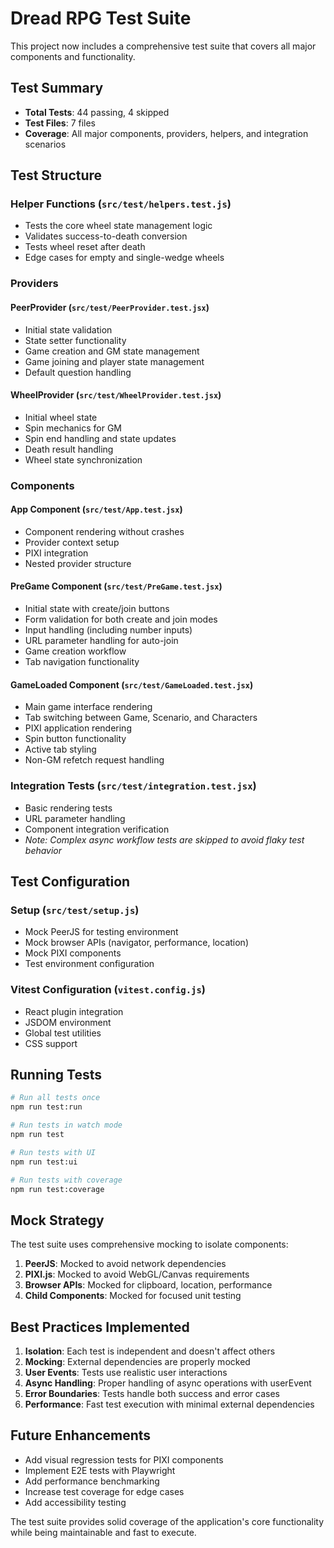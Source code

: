 # Dread RPG Test Suite

This project now includes a comprehensive test suite that covers all major components and functionality.

## Test Summary

- **Total Tests**: 44 passing, 4 skipped
- **Test Files**: 7 files
- **Coverage**: All major components, providers, helpers, and integration scenarios

## Test Structure

### Helper Functions (`src/test/helpers.test.js`)

- Tests the core wheel state management logic
- Validates success-to-death conversion
- Tests wheel reset after death
- Edge cases for empty and single-wedge wheels

### Providers

#### PeerProvider (`src/test/PeerProvider.test.jsx`)

- Initial state validation
- State setter functionality
- Game creation and GM state management
- Game joining and player state management
- Default question handling

#### WheelProvider (`src/test/WheelProvider.test.jsx`)

- Initial wheel state
- Spin mechanics for GM
- Spin end handling and state updates
- Death result handling
- Wheel state synchronization

### Components

#### App Component (`src/test/App.test.jsx`)

- Component rendering without crashes
- Provider context setup
- PIXI integration
- Nested provider structure

#### PreGame Component (`src/test/PreGame.test.jsx`)

- Initial state with create/join buttons
- Form validation for both create and join modes
- Input handling (including number inputs)
- URL parameter handling for auto-join
- Game creation workflow
- Tab navigation functionality

#### GameLoaded Component (`src/test/GameLoaded.test.jsx`)

- Main game interface rendering
- Tab switching between Game, Scenario, and Characters
- PIXI application rendering
- Spin button functionality
- Active tab styling
- Non-GM refetch request handling

### Integration Tests (`src/test/integration.test.jsx`)

- Basic rendering tests
- URL parameter handling
- Component integration verification
- _Note: Complex async workflow tests are skipped to avoid flaky test behavior_

## Test Configuration

### Setup (`src/test/setup.js`)

- Mock PeerJS for testing environment
- Mock browser APIs (navigator, performance, location)
- Mock PIXI components
- Test environment configuration

### Vitest Configuration (`vitest.config.js`)

- React plugin integration
- JSDOM environment
- Global test utilities
- CSS support

## Running Tests

```bash
# Run all tests once
npm run test:run

# Run tests in watch mode
npm run test

# Run tests with UI
npm run test:ui

# Run tests with coverage
npm run test:coverage
```

## Mock Strategy

The test suite uses comprehensive mocking to isolate components:

1. **PeerJS**: Mocked to avoid network dependencies
2. **PIXI.js**: Mocked to avoid WebGL/Canvas requirements
3. **Browser APIs**: Mocked for clipboard, location, performance
4. **Child Components**: Mocked for focused unit testing

## Best Practices Implemented

1. **Isolation**: Each test is independent and doesn't affect others
2. **Mocking**: External dependencies are properly mocked
3. **User Events**: Tests use realistic user interactions
4. **Async Handling**: Proper handling of async operations with userEvent
5. **Error Boundaries**: Tests handle both success and error cases
6. **Performance**: Fast test execution with minimal external dependencies

## Future Enhancements

- Add visual regression tests for PIXI components
- Implement E2E tests with Playwright
- Add performance benchmarking
- Increase test coverage for edge cases
- Add accessibility testing

The test suite provides solid coverage of the application's core functionality while being maintainable and fast to execute.
